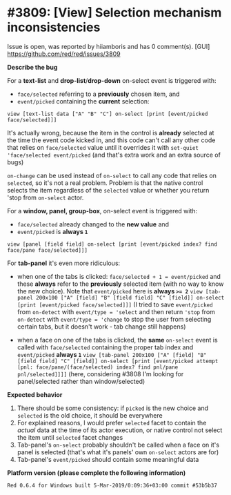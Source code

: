 
#3809: [View] Selection mechanism inconsistencies
================================================================================
Issue is open, was reported by hiiamboris and has 0 comment(s).
[GUI]
<https://github.com/red/red/issues/3809>

**Describe the bug**

For a **text-list** and **drop-list**/**drop-down** on-select event is triggered with:
- `face/selected` referring to a **previously** chosen item, and
- `event/picked` containing the **current** selection:

`view [text-list data ["A" "B" "C"] on-select [print [event/picked face/selected]]]`

It's actually wrong, because the item in the control is **already** selected at the time the event code kicked in, and this code can't call any other code that relies on `face/selected` value until it overrides it with `set-quiet 'face/selected event/picked` (and that's extra work and an extra source of bugs)

`on-change` can be used instead of `on-select` to call any code that relies on `selected`, so it's not a real problem. Problem is that the native control selects the item regardless of the `selected` value or whether you return 'stop from `on-select` actor.

For a **window, panel, group-box**, on-select event is triggered with:
- `face/selected` already changed to the **new value** and
- `event/picked` is **always `1`**

`view [panel [field field] on-select [print [event/picked index? find face/pane face/selected]]]`

For **tab-panel** it's even more ridiculous:

- when one of the tabs is clicked: `face/selected + 1 = event/picked` and these **always** refer to the **previously** selected item (with no way to know the new choice). Note that `event/picked` here is **always `>= 2`**
`view [tab-panel 200x100 ["A" [field] "B" [field field] "C" [field]] on-select [print [event/picked face/selected]]]`
  (I tried to save `event/picked` from `on-detect` with `event/type = 'select` and then return `'stop` from `on-detect` with `event/type = 'change` to stop the user from selecting certain tabs, but it doesn't work - tab change still happens)

- when a face on one of the tabs is clicked, the **same** `on-select` event is called with `face/selected` containing the proper tab index and `event/picked` **always `1`**
`view [tab-panel 200x100 ["A" [field] "B" [field field] "C" [field]] on-select [print [event/picked attempt [pnl: face/pane/(face/selected) index? find pnl/pane pnl/selected]]]]` (here, considering #3808 I'm looking for panel/selected rather than window/selected)

**Expected behavior**

1. There should be some consistency: if `picked` is the new choice and `selected` is the old choice, it should be everywhere
2. For explained reasons, I would prefer `selected` facet to contain the *actual* data at the time of its actor execution, or native control not select the item until `selected` facet changes
3. Tab-panel's `on-select` probably shouldn't be called when a face on it's panel is selected (that's what it's panels' own `on-select` actors are for)
4. Tab-panel's `event/picked` should contain some meaningful data

**Platform version (please complete the following information)**
```
Red 0.6.4 for Windows built 5-Mar-2019/0:09:36+03:00 commit #53b5b37
```



